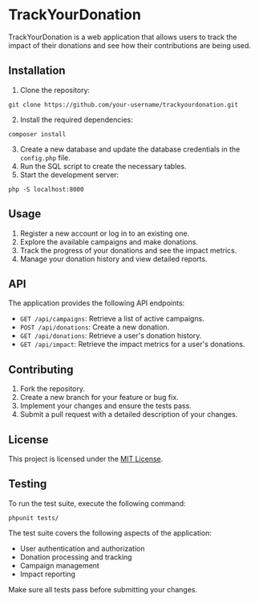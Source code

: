 # TrackYourDonation

TrackYourDonation is a web application that allows users to track the impact of their donations and see how their contributions are being used.

## Installation

1. Clone the repository:
```
git clone https://github.com/your-username/trackyourdonation.git
```
2. Install the required dependencies:
```
composer install
```
3. Create a new database and update the database credentials in the `config.php` file.
4. Run the SQL script to create the necessary tables.
5. Start the development server:
```
php -S localhost:8000
```

## Usage

1. Register a new account or log in to an existing one.
2. Explore the available campaigns and make donations.
3. Track the progress of your donations and see the impact metrics.
4. Manage your donation history and view detailed reports.

## API

The application provides the following API endpoints:

- `GET /api/campaigns`: Retrieve a list of active campaigns.
- `POST /api/donations`: Create a new donation.
- `GET /api/donations`: Retrieve a user's donation history.
- `GET /api/impact`: Retrieve the impact metrics for a user's donations.

## Contributing

1. Fork the repository.
2. Create a new branch for your feature or bug fix.
3. Implement your changes and ensure the tests pass.
4. Submit a pull request with a detailed description of your changes.

## License

This project is licensed under the [MIT License](LICENSE).

## Testing

To run the test suite, execute the following command:

```
phpunit tests/
```

The test suite covers the following aspects of the application:

- User authentication and authorization
- Donation processing and tracking
- Campaign management
- Impact reporting

Make sure all tests pass before submitting your changes.
